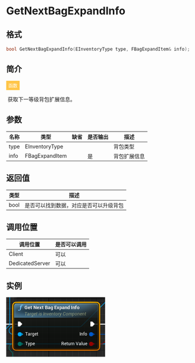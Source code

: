 # GetNextBagExpandInfo

## 格式

```C++
bool GetNextBagExpandInfo(EInventoryType type, FBagExpandItem& info);
```

## 简介

<span style="padding: 4px 6px; font-size: 12px; display: inline-block; color: #FFFFFF; background: #FFC547;">函数</span>

​	获取下一等级背包扩展信息。

## 参数

| 名称 | 类型           | 缺省 | 是否输出 | 描述         |
| ---- | -------------- | ---- | -------- | ------------ |
| type | EInventoryType |      |          | 背包类型     |
| info | FBagExpandItem |      | 是       | 背包扩展信息 |

## 返回值

| 类型 | 描述                                   |
| ---- | -------------------------------------- |
| bool | 是否可以找到数据，对应是否可以升级背包 |

## 调用位置

| 调用位置        | 是否可以调用 |
| --------------- | ------------ |
| Client          | 可以         |
| DedicatedServer | 可以         |

## 实例

![GetNextBagExpandInfoFunction](..\\..\\Resources\\GetNextBagExpandInfoFunction.png)
